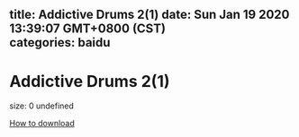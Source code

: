
title: Addictive Drums  2(1)
date: Sun Jan 19 2020 13:39:07 GMT+0800 (CST)    
categories: baidu
---

# Addictive Drums  2(1)
size: 0
 undefined
 

[How to download](https://bpcam.bemobtrk.com/go/2ceec3aa-1ca2-46d6-b9ff-aaa5c184517c?jno=4428)